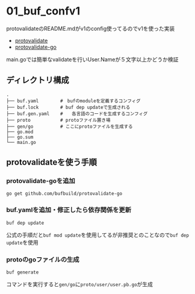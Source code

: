 # 01_buf_confv1
protovalidateのREADME.mdがv1のconfig使ってるのでv1を使った実装
- [protovalidate](https://github.com/bufbuild/protovalidate/blob/v0.6.4/README.md)
- [protovalidate-go](https://github.com/bufbuild/protovalidate-go/blob/v0.6.2/README.md)

main.goでは簡単なvalidateを行いUser.Nameが５文字以上かどうか検証

## ディレクトリ構成
```
.
├── buf.yaml        #　bufのmoduleを定義するコンフィグ
├── buf.lock        # buf dep updateで生成される
├── buf.gen.yaml    #　　各言語のコードを生成するコンフィグ
├── proto           # protoファイル置き場
├── gen/go          # ここにprotoファイルを生成する
├── go.mod
├── go.sum
└── main.go
```
## protovalidateを使う手順
### protovalidate-goを追加
```
go get github.com/bufbuild/protovalidate-go
```
### buf.yamlを追加・修正したら依存関係を更新
```
buf dep update
```
公式の手順だと`buf mod update`を使用してるが非推奨とのことなので`buf dep update`を使用
### protoのgoファイルの生成
```
buf generate
```
コマンドを実行すると`gen/go`に`proto/user/user.pb.go`が生成
